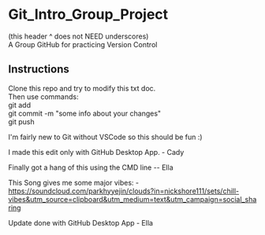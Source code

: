# Git_Intro_Group_Project #
(this header ^ does not NEED underscores)  
A Group GitHub for practicing Version Control

## Instructions ##
Clone this repo and try to modify this txt doc.  
Then use commands:  
git add  
git commit -m "some info about your changes"  
git push

I'm fairly new to Git without VSCode so this should be fun :)

I made this edit only with GitHub Desktop App. - Cady

Finally got a hang of this using the CMD line -- Ella

This Song gives me some major vibes: -
https://soundcloud.com/parkhyyejin/clouds?in=nickshore111/sets/chill-vibes&utm_source=clipboard&utm_medium=text&utm_campaign=social_sharing


Update done with GitHub Desktop App - Ella